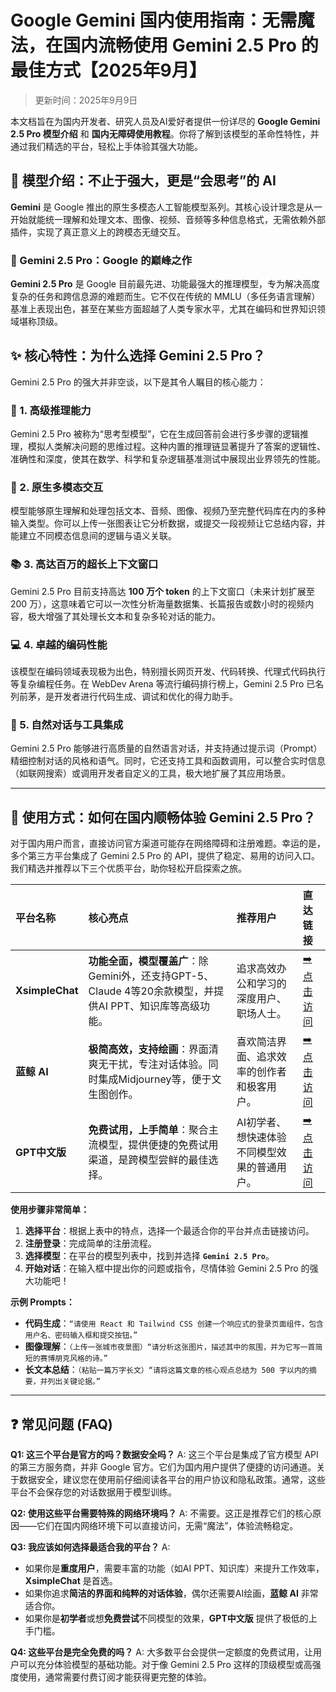 # Google Gemini 国内使用指南：无需魔法，在国内流畅使用 Gemini 2.5 Pro 的最佳方式【2025年9月】

> 更新时间：2025年9月9日

本文档旨在为国内开发者、研究人员及AI爱好者提供一份详尽的 **Google Gemini 2.5 Pro 模型介绍** 和 **国内无障碍使用教程**。你将了解到该模型的革命性特性，并通过我们精选的平台，轻松上手体验其强大功能。

## 📖 模型介绍：不止于强大，更是“会思考”的 AI

**Gemini** 是 Google 推出的原生多模态人工智能模型系列。其核心设计理念是从一开始就能统一理解和处理文本、图像、视频、音频等多种信息格式，无需依赖外部插件，实现了真正意义上的跨模态无缝交互。

### 🚀 Gemini 2.5 Pro：Google 的巅峰之作

**Gemini 2.5 Pro** 是 Google 目前最先进、功能最强大的推理模型，专为解决高度复杂的任务和跨信息源的难题而生。它不仅在传统的 MMLU（多任务语言理解）基准上表现出色，甚至在某些方面超越了人类专家水平，尤其在编码和世界知识领域堪称顶级。

## ✨ 核心特性：为什么选择 Gemini 2.5 Pro？

Gemini 2.5 Pro 的强大并非空谈，以下是其令人瞩目的核心能力：

### 🧠 1. 高级推理能力
Gemini 2.5 Pro 被称为“思考型模型”，它在生成回答前会进行多步骤的逻辑推理，模拟人类解决问题的思维过程。这种内置的推理链显著提升了答案的逻辑性、准确性和深度，使其在数学、科学和复杂逻辑基准测试中展现出业界领先的性能。

### 🎨 2. 原生多模态交互
模型能够原生理解和处理包括文本、音频、图像、视频乃至完整代码库在内的多种输入类型。你可以上传一张图表让它分析数据，或提交一段视频让它总结内容，并能建立不同模态信息间的逻辑与语义关联。

### 📚 3. 高达百万的超长上下文窗口
Gemini 2.5 Pro 目前支持高达 **100 万个 token** 的上下文窗口（未来计划扩展至 200 万），这意味着它可以一次性分析海量数据集、长篇报告或数小时的视频内容，极大增强了其处理长文本和复杂多轮对话的能力。

### 💻 4. 卓越的编码性能
该模型在编码领域表现极为出色，特别擅长网页开发、代码转换、代理式代码执行等复杂编程任务。在 WebDev Arena 等流行编码排行榜上，Gemini 2.5 Pro 已名列前茅，是开发者进行代码生成、调试和优化的得力助手。

### 💬 5. 自然对话与工具集成
Gemini 2.5 Pro 能够进行高质量的自然语言对话，并支持通过提示词（Prompt）精细控制对话的风格和语气。同时，它还支持工具和函数调用，可以整合实时信息（如联网搜索）或调用开发者自定义的工具，极大地扩展了其应用场景。

---

## 🚀 使用方式：如何在国内顺畅体验 Gemini 2.5 Pro？

对于国内用户而言，直接访问官方渠道可能存在网络障碍和注册难题。幸运的是，多个第三方平台集成了 Gemini 2.5 Pro 的 API，提供了稳定、易用的访问入口。我们精选并推荐以下三个优质平台，助你轻松开启探索之旅。

| 平台名称 | 核心亮点 | 推荐用户 | 直达链接 |
| :--- | :--- | :--- | :--- |
| **XsimpleChat** | **功能全面，模型覆盖广**：除Gemini外，还支持GPT-5、Claude 4等20余款模型，并提供AI PPT、知识库等高级功能。 | 追求高效办公和学习的深度用户、职场人士。 | [➡️ 点击访问](https://xsimplechat.com) |
| **蓝鲸 AI** | **极简高效，支持绘画**：界面清爽无干扰，专注对话体验。同时集成Midjourney等，便于文生图创作。 | 喜欢简洁界面、追求效率的创作者和极客用户。 | [➡️ 点击访问](https://chat.lanjingai.org) |
| **GPT中文版** | **免费试用，上手简单**：聚合主流模型，提供便捷的免费试用渠道，是跨模型尝鲜的最佳选择。 | AI初学者、想快速体验不同模型效果的普通用户。 | [➡️ 点击访问](https://chatgpt-chinese.com) |

**使用步骤非常简单：**
1.  **选择平台**：根据上表中的特点，选择一个最适合你的平台并点击链接访问。
2.  **注册登录**：完成简单的注册流程。
3.  **选择模型**：在平台的模型列表中，找到并选择 **`Gemini 2.5 Pro`**。
4.  **开始对话**：在输入框中提出你的问题或指令，尽情体验 Gemini 2.5 Pro 的强大功能吧！

**示例 Prompts：**
- **代码生成**：`“请使用 React 和 Tailwind CSS 创建一个响应式的登录页面组件，包含用户名、密码输入框和提交按钮。”`
- **图像理解**：`（上传一张城市夜景图）“请分析这张图片，描述其中的氛围，并为它写一首简短的赛博朋克风格的诗。”`
- **长文本总结**：`（粘贴一篇万字长文）“请将这篇文章的核心观点总结为 500 字以内的摘要，并列出关键论据。”`

---

## ❓ 常见问题 (FAQ)

**Q1: 这三个平台是官方的吗？数据安全吗？**
A: 这三个平台是集成了官方模型 API 的第三方服务商，并非 Google 官方。它们为国内用户提供了便捷的访问通道。关于数据安全，建议您在使用前仔细阅读各平台的用户协议和隐私政策。通常，这些平台不会保存您的对话数据用于模型训练。

**Q2: 使用这些平台需要特殊的网络环境吗？**
A: 不需要。这正是推荐它们的核心原因——它们在国内网络环境下可以直接访问，无需“魔法”，体验流畅稳定。

**Q3: 我应该如何选择最适合我的平台？**
A:
- 如果你是**重度用户**，需要丰富的功能（如AI PPT、知识库）来提升工作效率，**XsimpleChat** 是首选。
- 如果你追求**简洁的界面和纯粹的对话体验**，偶尔还需要AI绘画，**蓝鲸 AI** 非常适合你。
- 如果你是**初学者**或想**免费尝试**不同模型的效果，**GPT中文版** 提供了极低的上手门槛。

**Q4: 这些平台是完全免费的吗？**
A: 大多数平台会提供一定额度的免费试用，让用户可以充分体验模型的基础功能。对于像 Gemini 2.5 Pro 这样的顶级模型或高强度使用，通常需要付费订阅才能获得更完整的体验。
